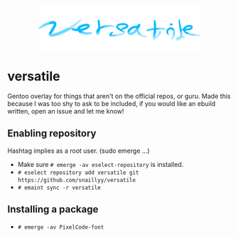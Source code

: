 <p align="center">
  <img src="versatile.png" alt="Repository's logo, versatile; supposed to look like a glassy theme but I'm not a great designer.">
</p>

# versatile

Gentoo overlay for things that aren't on the official repos, or guru.
Made this because I was too shy to ask to be included, if you would like an ebuild written, open an issue and let me know!

## Enabling repository
Hashtag implies as a root user. (sudo emerge ...)
* Make sure `# emerge -av eselect-repository` is installed.
* `# eselect repository add versatile git https://github.com/snaillyy/versatile`
* `# emaint sync -r versatile`

## Installing a package
* `# emerge -av PixelCode-font`
